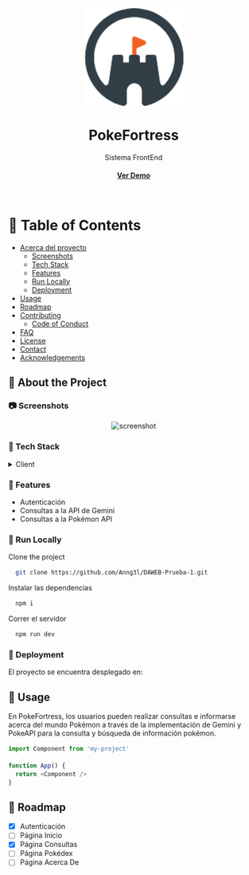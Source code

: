 <div align="center">

  <img src="./src/assets/images/Logo.png" alt="logo" width="200" height="auto" />
  <h1>PokeFortress</h1>
  
  <p>
    Sistema FrontEnd
  </p>
  

<h4>
    <a href="https://daweb-prueba-1-ll7l.vercel.app/auth">Ver Demo</a>
  </h4>
</div>

<br />

<!-- Table of Contents -->
# :notebook_with_decorative_cover: Table of Contents

- [Acerca del proyecto](#star2-about-the-project)
  * [Screenshots](#camera-screenshots)
  * [Tech Stack](#space_invader-tech-stack)
  * [Features](#dart-features)
  * [Run Locally](#running-run-locally)
  * [Deployment](#triangular_flag_on_post-deployment)
- [Usage](#eyes-usage)
- [Roadmap](#compass-roadmap)
- [Contributing](#wave-contributing)
  * [Code of Conduct](#scroll-code-of-conduct)
- [FAQ](#grey_question-faq)
- [License](#warning-license)
- [Contact](#handshake-contact)
- [Acknowledgements](#gem-acknowledgements)

  

<!-- About the Project -->
## :star2: About the Project


<!-- Screenshots -->
### :camera: Screenshots

<div align="center"> 
  <img src="https://placehold.co/600x400?text=Your+Screenshot+here" alt="screenshot" />
</div>


<!-- TechStack -->
### :space_invader: Tech Stack

<details>
  <summary>Client</summary>
  <ul>
    <li><a href="https://developer.mozilla.org/en-US/docs/Web/JavaScript">JavaScript</a></li>
    <li><a href="https://reactjs.org/">React.js</a></li>
    <li><a href="https://getbootstrap.com/">Bootstrap</a></li>
  </ul>
</details>

<!-- Features -->
### :dart: Features

- Autenticación
- Consultas a la API de Gemini
- Consultas a la Pokémon API


<!-- Run Locally -->
### :running: Run Locally

Clone the project

```bash
  git clone https://github.com/Anng3l/DAWEB-Prueba-1.git
```

Instalar las dependencias

```bash
  npm i
```

Correr el servidor

```bash
  npm run dev
```

### :triangular_flag_on_post: Deployment

El proyecto se encuentra desplegado en: 



<!-- Usage -->
## :eyes: Usage

En PokeFortress, los usuarios pueden realizar consultas e informarse acerca del mundo Pokémon a través de la implementación de Gemini y PokeAPI para la consulta y búsqueda de información pokémon.


```javascript
import Component from 'my-project'

function App() {
  return <Component />
}
```

<!-- Roadmap -->
## :compass: Roadmap

* [x] Autenticación
* [ ] Página Inicio
* [x] Página Consultas
* [ ] Página Pokédex
* [ ] Página Acerca De

